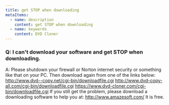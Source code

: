 ```yaml
---
title: get STOP when downloading
metaItems:
  - name: description
    content: get STOP when downloading
  - name: keywords
    content: DVD Cloner
---
```


### Q: I can't download your software and get STOP when downloading.

A:
Please shutdown your firewall or Norton internet security or something like that on your PC. Then download again from one of the links below:
http://www.dvd--copy.net/cgi-bin/downloadfile.cgi
http://www.dvd-copy-all.com/cgi-bin/downloadfile.cgi
https://www.dvd-cloner.com/cgi-bin/downloadfile.cgi
If you still get the problem, please download a downloading software to help you at: http://www.amazesoft.com/ It is free.
